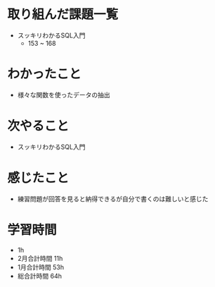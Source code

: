 # 取り組んだ課題一覧
- スッキリわかるSQL入門
  - 153 ~ 168
# わかったこと
- 様々な関数を使ったデータの抽出
# 次やること
- スッキリわかるSQL入門
# 感じたこと
- 練習問題が回答を見ると納得できるが自分で書くのは難しいと感じた
# 学習時間
- 1h
- 2月合計時間 11h
- 1月合計時間 53h
- 総合計時間 64h